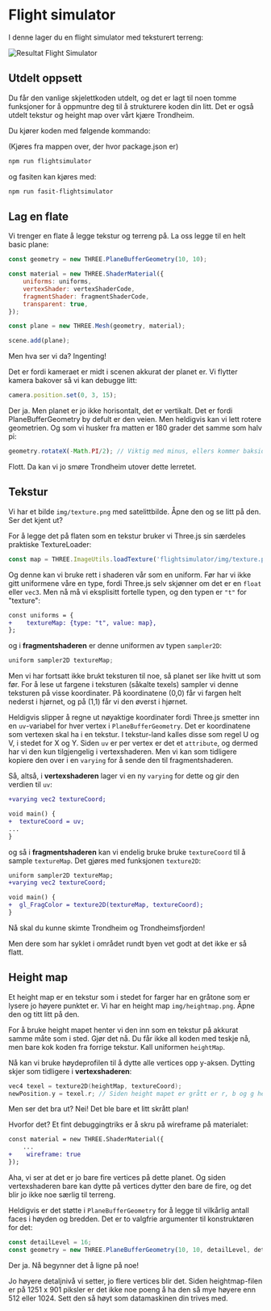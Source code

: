 # Flight simulator

I denne lager du en flight simulator med teksturert terreng:

![Resultat Flight Simulator](./img/resultat.gif)

## Utdelt oppsett

Du får den vanlige skjelettkoden utdelt, og det er lagt til noen tomme funksjoner for å oppmuntre deg til å strukturere koden din litt. Det er også utdelt tekstur og height map over vårt kjære Trondheim.

Du kjører koden med følgende kommando: 

(Kjøres fra mappen over, der hvor package.json er)

```sh
npm run flightsimulator
```

og fasiten kan kjøres med:

```sh
npm run fasit-flightsimulator
```

## Lag en flate

Vi trenger en flate å legge tekstur og terreng på. La oss legge til en helt basic plane:

```javascript
const geometry = new THREE.PlaneBufferGeometry(10, 10);

const material = new THREE.ShaderMaterial({
    uniforms: uniforms,
    vertexShader: vertexShaderCode,
    fragmentShader: fragmentShaderCode,
    transparent: true,
});

const plane = new THREE.Mesh(geometry, material);

scene.add(plane);
```

Men hva ser vi da? Ingenting!

Det er fordi kameraet er midt i scenen akkurat der planet er. Vi flytter kamera bakover så vi kan debugge litt:

```javascript
camera.position.set(0, 3, 15);
```

Der ja. Men planet er jo ikke horisontalt, det er vertikalt. Det er fordi PlaneBufferGeometry by defult er den veien. Men heldigvis kan vi lett rotere geometrien. Og som vi husker fra matten er 180 grader det samme som halv pi:

```javascript
geometry.rotateX(-Math.PI/2); // Viktig med minus, ellers kommer baksiden opp
```

Flott. Da kan vi jo smøre Trondheim utover dette lerretet. 

## Tekstur

Vi har et bilde `img/texture.png` med satelittbilde. Åpne den og se litt på den. Ser det kjent ut?

For å legge det på flaten som en tekstur bruker vi Three.js sin særdeles praktiske TextureLoader:

```javascript
const map = THREE.ImageUtils.loadTexture('flightsimulator/img/texture.png');
```

Og denne kan vi bruke rett i shaderen vår som en uniform. Før har vi ikke gitt uniformene våre en type, fordi Three.js selv skjønner om det er en `float` eller `vec3`. Men nå må vi eksplisitt fortelle typen, og den typen er `"t"` for "texture":

```diff
const uniforms = {
+    textureMap: {type: "t", value: map},
};
```

og i **fragmentshaderen** er denne uniformen av typen `sampler2D`:

```c
uniform sampler2D textureMap;
```

Men vi har fortsatt ikke brukt teksturen til noe, så planet ser like hvitt ut som før. For å lese ut fargene i teksturen (såkalte texels) sampler vi denne teksturen på visse koordinater. På koordinatene (0,0) får vi fargen helt nederst i hjørnet, og på (1,1) får vi den øverst i hjørnet. 

Heldigvis slipper å regne ut nøyaktige koordinater fordi Three.js smetter inn en `uv`-variabel for hver vertex i `PlaneBufferGeometry`. Det er koordinatene som vertexen skal ha i en tekstur. I tekstur-land kalles disse som regel U og V, i stedet for X og Y. Siden `uv` er per vertex er det et `attribute`, og dermed har vi den kun tilgjengelig i vertexshaderen. Men vi kan som tidligere kopiere den over i en `varying` for å sende den til fragmentshaderen.

Så, altså, i **vertexshaderen** lager vi en ny `varying` for dette og gir den verdien til `uv`:

```diff
+varying vec2 textureCoord;

void main() {
+  textureCoord = uv;
...
}
```

og så i **fragmentshaderen** kan vi endelig bruke bruke `textureCoord` til å sample `textureMap`. Det gjøres med funksjonen `texture2D`: 

```diff
uniform sampler2D textureMap;
+varying vec2 textureCoord;

void main() {
+  gl_FragColor = texture2D(textureMap, textureCoord);
}
```

Nå skal du kunne skimte Trondheim og Trondheimsfjorden!

Men dere som har syklet i området rundt byen vet godt at det ikke er så flatt.

## Height map

Et height map er en tekstur som i stedet for farger har en gråtone som er lysere jo høyere punktet er. Vi har en height map `img/heightmap.png`. Åpne den og titt litt på den.

For å bruke height mapet henter vi den inn som en tekstur på akkurat samme måte som i sted. Gjør det nå. Du får ikke all koden med teskje nå, men bare kok koden fra forrige tekstur. Kall uniformen `heightMap`.

Nå kan vi bruke høydeprofilen til å dytte alle vertices opp y-aksen. Dytting skjer som tidligere i **vertexshaderen**:

```c
vec4 texel = texture2D(heightMap, textureCoord);
newPosition.y = texel.r; // Siden height mapet er grått er r, b og g helt like
```

Men ser det bra ut? Nei! Det ble bare et litt skrått plan! 

Hvorfor det? Et fint debuggingtriks er å skru på wireframe på materialet:

```diff
const material = new THREE.ShaderMaterial({
    ...
+    wireframe: true
});
```

Aha, vi ser at det er jo bare fire vertices på dette planet. Og siden vertexshaderen bare kan dytte på vertices dytter den bare de fire, og det blir jo ikke noe særlig til terreng.

Heldigvis er det støtte i `PlaneBufferGeometry` for å legge til vilkårlig antall faces i høyden og bredden. Det er to valgfrie argumenter til konstruktøren for det:

```javascript
const detailLevel = 16;
const geometry = new THREE.PlaneBufferGeometry(10, 10, detailLevel, detailLevel);
```

Der ja. Nå begynner det å ligne på noe!

Jo høyere detaljnivå vi setter, jo flere vertices blir det. Siden heightmap-filen er på 1251 x 901 piksler er det ikke noe poeng å ha den så mye høyere enn 512 eller 1024. Sett den så høyt som datamaskinen din trives med.